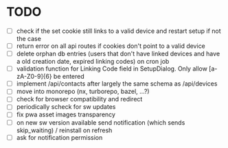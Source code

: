 # TODO

- [ ] check if the set cookie still links to a valid device and restart setup if not the case
- [ ] return error on all api routes if cookies don't point to a valid device
- [ ] delete orphan db entries (users that don't have linked devices and have a old creation date, expired linking codes) on cron job
- [ ] validation function for Linking Code field in SetupDialog. Only allow [a-zA-Z0-9]{6} be entered
- [ ] implement /api/contacts after largely the same schema as /api/devices
- [ ] move into monorepo (nx, turborepo, bazel, ...?)
- [ ] check for browser compatibility and redirect
- [ ] periodically scheck for sw updates
- [ ] fix pwa asset images transparency
- [ ] on new sw version available send notification (which sends skip_waiting) / reinstall on refresh
- [ ] ask for notification permission
